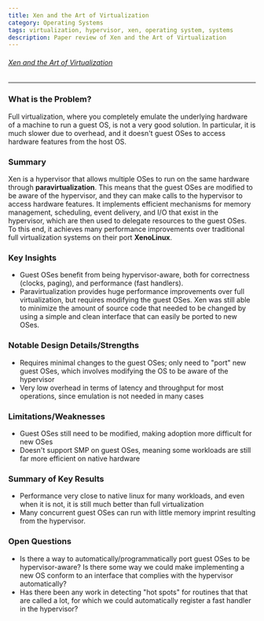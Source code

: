```yaml
---
title: Xen and the Art of Virtualization
category: Operating Systems
tags: virtualization, hypervisor, xen, operating system, systems
description: Paper review of Xen and the Art of Virtualization
---
```


###### [Xen and the Art of Virtualization](https://www.cl.cam.ac.uk/research/srg/netos/papers/2003-xensosp.pdf)

---

### What is the Problem?

Full virtualization, where you completely emulate the underlying hardware of a machine to run a guest OS, is not a very good solution. In particular, it is much slower due to overhead, and it doesn't guest OSes to access hardware features from the host OS.

### Summary

Xen is a hypervisor that allows multiple OSes to run on the same hardware through **paravirtualization**. This means that the guest OSes are modified to be aware of the hypervisor, and they can make calls to the hypervisor to access hardware features. It implements efficient mechanisms for memory management, scheduling, event delivery, and I/O that exist in the hypervisor, which are then used to delegate resources to the guest OSes. To this end, it achieves many performance improvements over traditional full virtualization systems on their port **XenoLinux**.

### Key Insights

- Guest OSes benefit from being hypervisor-aware, both for correctness (clocks, paging), and performance (fast handlers).
- Paravirtualization provides huge performance improvements over full virtualization, but requires modifying the guest OSes. Xen was still able to minimize the amount of source code that needed to be changed by using a simple and clean interface that can easily be ported to new OSes.

### Notable Design Details/Strengths

- Requires minimal changes to the guest OSes; only need to "port" new guest OSes, which involves modifying the OS to be aware of the hypervisor
- Very low overhead in terms of latency and throughput for most operations, since emulation is not needed in many cases

### Limitations/Weaknesses

- Guest OSes still need to be modified, making adoption more difficult for new OSes
- Doesn't support SMP on guest OSes, meaning some workloads are still far more efficient on native hardware

### Summary of Key Results

- Performance very close to native linux for many workloads, and even when it is not, it is still much better than full virtualization
- Many concurrent guest OSes can run with little memory imprint resulting from the hypervisor.

### Open Questions

- Is there a way to automatically/programmatically port guest OSes to be hypervisor-aware? Is there some way we could make implementing a new OS conform to an interface that complies with the hypervisor automatically?
- Has there been any work in detecting "hot spots" for routines that that are called a lot, for which we could automatically register a fast handler in the hypervisor?
